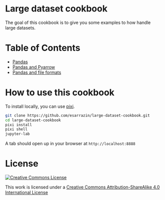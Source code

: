 Large dataset cookbook
======================

The goal of this cookbook is to give you some examples to how handle large datasets.

Table of Contents
=================

* [Pandas](cookbook/pandas.ipynb)
* [Pandas and Pyarrow](cookbook/pyarrow.ipynb)
* [Pandas and file formats](cookbook/benchmark.ipynb)

How to use this cookbook
========================

To install locally, you can use [pixi](https://pixi.sh/latest/).

```bash
git clone https://github.com/esarrazin/large-dataset-cookbook.git
cd large-dataset-cookbook
pixi install
pixi shell
jupyter-lab
```

A tab should open up in your browser at `http://localhost:8888`

License
=======

<a rel="license" href="http://creativecommons.org/licenses/by-sa/4.0/"><img alt="Creative Commons License" style="border-width:0" src="http://i.creativecommons.org/l/by-sa/4.0/88x31.png" /></a><br />

This work is licensed under a [Creative Commons Attribution-ShareAlike 4.0 International License](http://creativecommons.org/licenses/by-sa/4.0/)

